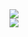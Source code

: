 <picture>
  <source
    srcset="https://github-readme-stats.vercel.app/api?username=rmhaiderali&bg_color=0000&border_color=30363d&title_color=fff&text_color=7d8590&text_bold=false&custom_title=GitHub%20Stats&include_all_commits=true&hide_rank=true&hide=contribs&show=prs_merged&card_width=300"
    media="(prefers-color-scheme: dark)"
  />
  <img 
    src="https://github-readme-stats.vercel.app/api?username=rmhaiderali&bg_color=0000&border_color=d0d7de&title_color=000&text_color=656d76&text_bold=false&custom_title=GitHub%20Stats&include_all_commits=true&hide_rank=true&hide=contribs&show=prs_merged&card_width=300"
  />
</picture>
<br>
<picture>
  <source
    srcset="https://github-readme-stats.vercel.app/api/top-langs?username=rmhaiderali&bg_color=0000&border_color=30363d&title_color=fff&text_color=7d8590&layout=compact&langs_count=10"
    media="(prefers-color-scheme: dark)"
  />
  <img 
    src="https://github-readme-stats.vercel.app/api/top-langs?username=rmhaiderali&bg_color=0000&border_color=d0d7de&title_color=000&text_color=656d76&layout=compact&langs_count=10"
  />
</picture>
